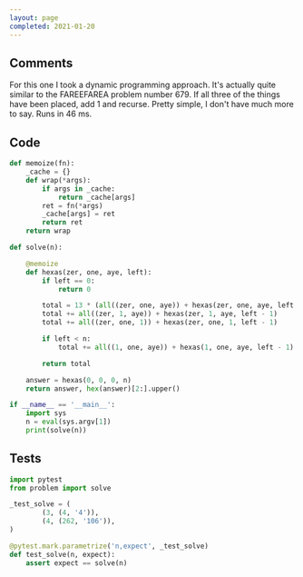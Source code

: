 ```yaml
---
layout: page
completed: 2021-01-20
---
```


## Comments

For this one I took a dynamic programming approach.  It's actually quite
similar to the FAREEFAREA problem number 679.  If all three of the things have
been placed, add 1 and recurse.  Pretty simple, I don't have much more to say.
Runs in 46 ms.

## Code

```python
def memoize(fn):
    _cache = {}
    def wrap(*args):
        if args in _cache:
            return _cache[args]
        ret = fn(*args)
        _cache[args] = ret
        return ret
    return wrap

def solve(n):

    @memoize
    def hexas(zer, one, aye, left):
        if left == 0:
            return 0

        total = 13 * (all((zer, one, aye)) + hexas(zer, one, aye, left - 1))
        total += all((zer, 1, aye)) + hexas(zer, 1, aye, left - 1)
        total += all((zer, one, 1)) + hexas(zer, one, 1, left - 1)

        if left < n:
            total += all((1, one, aye)) + hexas(1, one, aye, left - 1)

        return total

    answer = hexas(0, 0, 0, n)
    return answer, hex(answer)[2:].upper()

if __name__ == '__main__':
    import sys
    n = eval(sys.argv[1])
    print(solve(n))
```

## Tests

```python
import pytest
from problem import solve

_test_solve = (
        (3, (4, '4')),
        (4, (262, '106')),
)

@pytest.mark.parametrize('n,expect', _test_solve)
def test_solve(n, expect):
    assert expect == solve(n)
```
